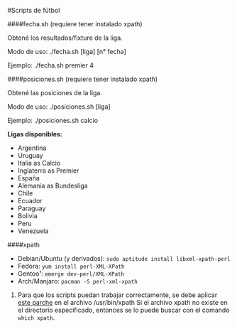 #Scripts de fútbol

####fecha.sh (requiere tener instalado xpath)

Obtené los resultados/fixture de la liga.

Modo de uso:
./fecha.sh [liga] [n° fecha]

Ejemplo:
./fecha.sh premier 4


####posiciones.sh (requiere tener instalado xpath)

Obtené las posiciones de la liga.

Modo de uso:
./posiciones.sh [liga] 

Ejemplo:
./posiciones.sh calcio


**Ligas disponibles:**
+ Argentina
+ Uruguay
+ Italia as Calcio
+ Inglaterra as Premier
+ España
+ Alemania as Bundesliga
+ Chile
+ Ecuador
+ Paraguay
+ Bolivia
+ Peru
+ Venezuela



####xpath

* Debian/Ubuntu (y derivados): `sudo aptitude install libxml-xpath-perl`
* Fedora: `yum install perl-XML-XPath`
* Gentoo¹: `emerge dev-perl/XML-XPath`
* Arch/Manjaro: `pacman -S perl-xml-xpath`

1. Para que los scripts puedan trabajar correctamente, se debe aplicar [este parche](https://gist.github.com/aaferrari/2bee720d1b8bac7a09ee) en el archivo /usr/bin/xpath
Si el archivo xpath no existe en el directorio especificado, entonces se lo puede buscar con el comando `which xpath`.